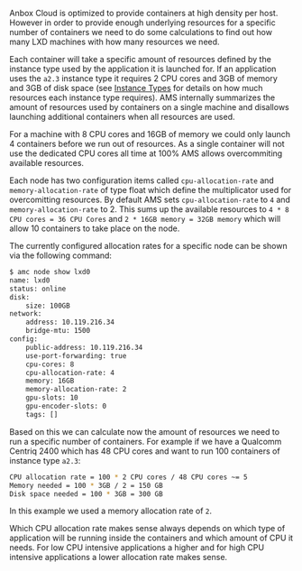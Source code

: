 Anbox Cloud is optimized to provide containers at high density per host. However in order to provide enough underlying resources for a specific number of containers  we need to do some calculations to find out how many LXD machines with how many resources we need.

Each container will take a specific amount of resources defined by the instance type used by the application it is launched for. If an application uses the `a2.3` instance type it requires 2 CPU cores and 3GB of memory and 3GB of disk space (see [Instance Types](https://discourse.ubuntu.com/t/instance-types/17764) for details on how much resources each instance type requires). AMS internally summarizes the amount of resources used by containers on a single machine and disallows launching additional containers when all resources are used.

For a machine with 8 CPU cores and 16GB of memory we could only launch 4 containers before we run out of resources. As a single container will not use the dedicated CPU cores all time at 100% AMS allows overcommiting available resources.

Each node has two configuration items called `cpu-allocation-rate` and `memory-allocation-rate` of type float which define the multiplicator used for overcomitting resources. By default AMS sets `cpu-allocation-rate` to `4` and `memory-allocation-rate` to 2. This sums up the available resources to `4 * 8 CPU cores = 36 CPU Cores` and `2 * 16GB memory = 32GB memory` which will allow 10 containers to take place on the node.

The currently configured allocation rates for a specific node can be shown via the following command:

```bash
$ amc node show lxd0
name: lxd0
status: online
disk:
    size: 100GB
network:
    address: 10.119.216.34
    bridge-mtu: 1500
config:
    public-address: 10.119.216.34
    use-port-forwarding: true
    cpu-cores: 8
    cpu-allocation-rate: 4
    memory: 16GB
    memory-allocation-rate: 2
    gpu-slots: 10
    gpu-encoder-slots: 0
    tags: []
```

Based on this we can calculate now the amount of resources we need to run a specific number of containers. For example if we have a Qualcomm Centriq 2400 which has 48 CPU cores and want to run 100 containers of instance type `a2.3`:

```bash
CPU allocation rate = 100 * 2 CPU cores / 48 CPU cores ~= 5
Memory needed = 100 * 3GB / 2 = 150 GB
Disk space needed = 100 * 3GB = 300 GB
```

In this example we used a memory allocation rate of `2`.

Which CPU allocation rate makes sense always depends on which type of application will be running inside the containers and which amount of CPU it needs. For low CPU intensive applications a higher and for high CPU intensive applications a lower allocation rate makes sense.
